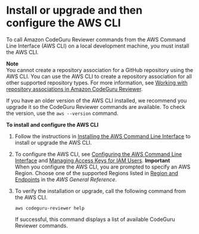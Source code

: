 # Install or upgrade and then configure the AWS CLI<a name="get-set-up-install-cli"></a>

 To call Amazon CodeGuru Reviewer commands from the AWS Command Line Interface \(AWS CLI\) on a local development machine, you must install the AWS CLI\. 

**Note**  
You cannot create a repository association for a GitHub repository using the AWS CLI\. You can use the AWS CLI to create a repository association for all other supported repository types\. For more information, see [Working with repository associations in Amazon CodeGuru Reviewer](working-with-repositories.md)\.

 If you have an older version of the AWS CLI installed, we recommend you upgrade it so the CodeGuru Reviewer commands are available\. To check the version, use the `aws --version` command\.

**To install and configure the AWS CLI**

1. Follow the instructions in [Installing the AWS Command Line Interface](https://docs.aws.amazon.com/cli/latest/userguide/installing.html) to install or upgrade the AWS CLI\.

1. To configure the AWS CLI, see [Configuring the AWS Command Line Interface](https://docs.aws.amazon.com/cli/latest/userguide/cli-chap-getting-started.html) and [Managing Access Keys for IAM Users](https://docs.aws.amazon.com/IAM/latest/UserGuide/ManagingCredentials.html)\. 
**Important**  
When you configure the AWS CLI, you are prompted to specify an AWS Region\. Choose one of the supported Regions listed in [Region and Endpoints](https://docs.aws.amazon.com/general/latest/gr/codeguru-reviewer.html) in the *AWS General Reference*\.

1. To verify the installation or upgrade, call the following command from the AWS CLI\.

   ```
   aws codeguru-reviewer help
   ```

   If successful, this command displays a list of available CodeGuru Reviewer commands\.